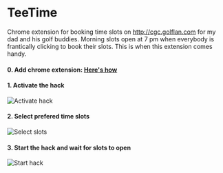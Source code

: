 # TeeTime

Chrome extension for booking time slots on http://cgc.golflan.com for my dad and his golf buddies. Morning slots open at 7 pm when everybody is frantically clicking to book their slots. This is when this extension comes handy.

#### 0. Add chrome extension: [Here's how](https://developer.chrome.com/extensions/getstarted#unpacked)

#### 1. Activate the hack
![Activate hack](https://i.imgur.com/sq0kqjY.png)

#### 2. Select prefered time slots
![Select slots](https://i.imgur.com/5ephRJs.png)

#### 3. Start the hack and wait for slots to open
![Start hack](https://i.imgur.com/4pwMnHl.png)
